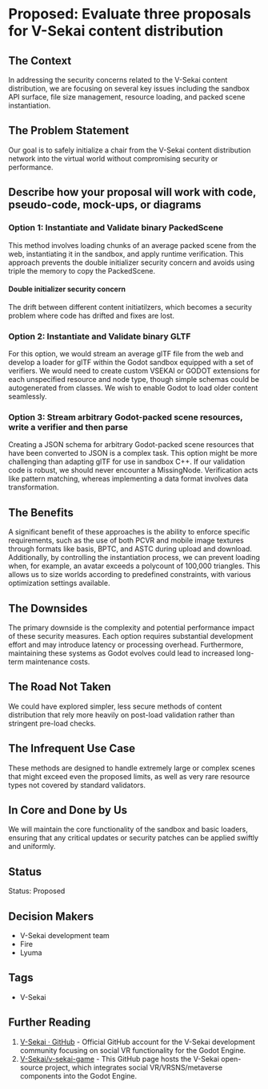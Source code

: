 # Proposed: Evaluate three proposals for V-Sekai content distribution

## The Context

In addressing the security concerns related to the V-Sekai content distribution, we are focusing on several key issues including the sandbox API surface, file size management, resource loading, and packed scene instantiation.

## The Problem Statement

Our goal is to safely initialize a chair from the V-Sekai content distribution network into the virtual world without compromising security or performance.

## Describe how your proposal will work with code, pseudo-code, mock-ups, or diagrams

### Option 1: Instantiate and Validate binary PackedScene

This method involves loading chunks of an average packed scene from the web, instantiating it in the sandbox, and apply runtime verification. This approach prevents the double initializer security concern and avoids using triple the memory to copy the PackedScene.

#### Double initializer security concern

The drift between different content initiatilzers, which becomes a security problem where code has drifted and fixes are lost.

### Option 2: Instantiate and Validate binary GLTF

For this option, we would stream an average glTF file from the web and develop a loader for glTF within the Godot sandbox equipped with a set of verifiers. We would need to create custom VSEKAI or GODOT extensions for each unspecified resource and node type, though simple schemas could be autogenerated from classes. We wish to enable Godot to load older content seamlessly.

### Option 3: Stream arbitrary Godot-packed scene resources, write a verifier and then parse

Creating a JSON schema for arbitrary Godot-packed scene resources that have been converted to JSON is a complex task. This option might be more challenging than adapting glTF for use in sandbox C++. If our validation code is robust, we should never encounter a MissingNode. Verification acts like pattern matching, whereas implementing a data format involves data transformation.

## The Benefits

A significant benefit of these approaches is the ability to enforce specific requirements, such as the use of both PCVR and mobile image textures through formats like basis, BPTC, and ASTC during upload and download. Additionally, by controlling the instantiation process, we can prevent loading when, for example, an avatar exceeds a polycount of 100,000 triangles. This allows us to size worlds according to predefined constraints, with various optimization settings available.

## The Downsides

The primary downside is the complexity and potential performance impact of these security measures. Each option requires substantial development effort and may introduce latency or processing overhead. Furthermore, maintaining these systems as Godot evolves could lead to increased long-term maintenance costs.

## The Road Not Taken

We could have explored simpler, less secure methods of content distribution that rely more heavily on post-load validation rather than stringent pre-load checks.

## The Infrequent Use Case

These methods are designed to handle extremely large or complex scenes that might exceed even the proposed limits, as well as very rare resource types not covered by standard validators.

## In Core and Done by Us

We will maintain the core functionality of the sandbox and basic loaders, ensuring that any critical updates or security patches can be applied swiftly and uniformly.

## Status

Status: Proposed <!-- Draft | Proposed | Rejected | Accepted | Deprecated | Superseded by -->

## Decision Makers

- V-Sekai development team
- Fire
- Lyuma

## Tags

- V-Sekai

## Further Reading

1. [V-Sekai · GitHub](https://github.com/v-sekai) - Official GitHub account for the V-Sekai development community focusing on social VR functionality for the Godot Engine.
2. [V-Sekai/v-sekai-game](https://github.com/v-sekai/v-sekai-game) - This GitHub page hosts the V-Sekai open-source project, which integrates social VR/VRSNS/metaverse components into the Godot Engine.
